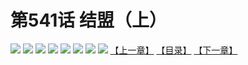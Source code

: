 # 第541话 结盟（上）
![](https://mhpic.xiaomingtaiji.net/comic/D/斗破苍穹拆分版/541话/1.jpg-zymk.middle.webp)
![](https://mhpic.xiaomingtaiji.net/comic/D/斗破苍穹拆分版/541话/2.jpg-zymk.middle.webp)
![](https://mhpic.xiaomingtaiji.net/comic/D/斗破苍穹拆分版/541话/3.jpg-zymk.middle.webp)
![](https://mhpic.xiaomingtaiji.net/comic/D/斗破苍穹拆分版/541话/4.jpg-zymk.middle.webp)
![](https://mhpic.xiaomingtaiji.net/comic/D/斗破苍穹拆分版/541话/5.jpg-zymk.middle.webp)
![](https://mhpic.xiaomingtaiji.net/comic/D/斗破苍穹拆分版/541话/6.jpg-zymk.middle.webp)
![](https://mhpic.xiaomingtaiji.net/comic/D/斗破苍穹拆分版/541话/7.jpg-zymk.middle.webp)
![](https://mhpic.xiaomingtaiji.net/comic/D/斗破苍穹拆分版/541话/8.jpg-zymk.middle.webp)
[【上一章】](./540.md)
[【目录】](./README.md)
[【下一章】](./542.md)
